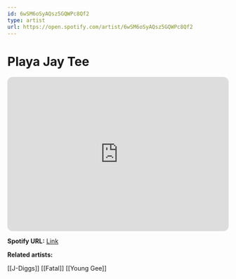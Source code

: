 ```yaml
---
id: 6wSM6oSyAQsz5GQWPc8Qf2
type: artist
url: https://open.spotify.com/artist/6wSM6oSyAQsz5GQWPc8Qf2
---
```

# Playa Jay Tee

<iframe style="border-radius:12px" src="https://open.spotify.com/embed/artist/6wSM6oSyAQsz5GQWPc8Qf2" width="100%" height="352" frameBorder="0" allowfullscreen="" allow="autoplay; clipboard-write; encrypted-media; fullscreen; picture-in-picture" loading="lazy"></iframe>

**Spotify URL:** [Link](https://open.spotify.com/artist/6wSM6oSyAQsz5GQWPc8Qf2)

**Related artists:**

[[J-Diggs]]
[[Fatal]]
[[Young Gee]]

